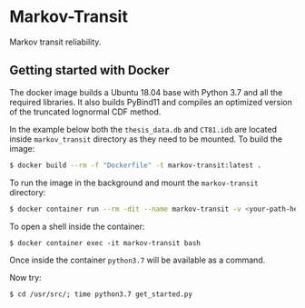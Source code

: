 # Markov-Transit
Markov transit reliability. 
## Getting started with Docker
The docker image builds a Ubuntu 18.04 base with Python 3.7 and all the required libraries. It also builds PyBind11 and compiles an optimized version of the truncated lognormal CDF method.

In the example below both the `thesis_data.db` and `CT81.idb` are located inside `markov_transit` directory as they need to be mounted. To build the image:
```bash
$ docker build --rm -f "Dockerfile" -t markov-transit:latest .
```
To run the image in the background and mount the `markov-transit` directory:
```bash
$ docker container run --rm -dit --name markov-transit -v <your-path-here>/markov-transit/:/usr/src/ markov-transit:latest
```
To open a shell inside the container:
```
$ docker container exec -it markov-transit bash
```
Once inside the container `python3.7` will be available as a command.

Now try:
```
$ cd /usr/src/; time python3.7 get_started.py
```
